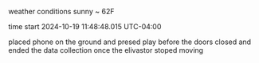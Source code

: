 weather conditions sunny ~ 62F

time start 2024-10-19 11:48:48.015 UTC-04:00

placed phone on the ground and presed play before the doors closed and ended the data collection once the elivastor stoped moving
